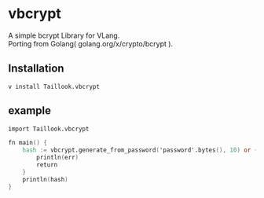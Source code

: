 # vbcrypt
A simple bcrypt Library for VLang.  
Porting from Golang( golang.org/x/crypto/bcrypt ).

## Installation
```
v install Taillook.vbcrypt
```

## example
```v
import Taillook.vbcrypt

fn main() {
	hash := vbcrypt.generate_from_password('password'.bytes(), 10) or {
		println(err)
		return
	}
	println(hash)
}
```